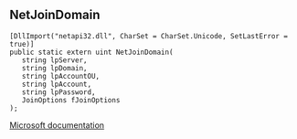 ## NetJoinDomain

```
[DllImport("netapi32.dll", CharSet = CharSet.Unicode, SetLastError = true)]
public static extern uint NetJoinDomain(
   string lpServer,
   string lpDomain,
   string lpAccountOU,
   string lpAccount,
   string lpPassword,
   JoinOptions fJoinOptions
);
```

[Microsoft documentation](TODO)
